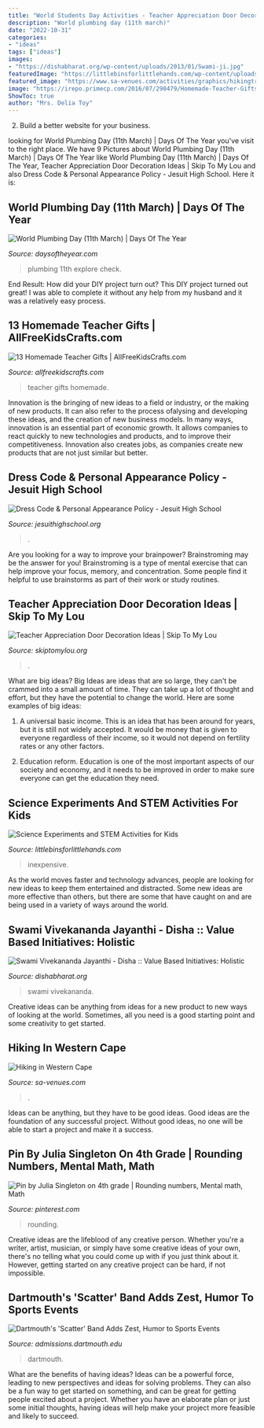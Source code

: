 ```yaml
---
title: "World Students Day Activities - Teacher Appreciation Door Decoration Ideas"
description: "World plumbing day (11th march)"
date: "2022-10-31"
categories:
- "ideas"
tags: ["ideas"]
images:
- "https://dishabharat.org/wp-content/uploads/2013/01/Swami-ji.jpg"
featuredImage: "https://littlebinsforlittlehands.com/wp-content/uploads/2016/02/Inexpensive-STEM-ideas-for-kids.jpg"
featured_image: "https://www.sa-venues.com/activities/graphics/hikingtrails/36b.jpg"
image: "https://irepo.primecp.com/2016/07/290479/Homemade-Teacher-Gifts-Collage_ExtraLarge800_ID-1766726.jpg?v=1766726"
ShowToc: true
author: "Mrs. Delia Toy"
---
```



2. Build a better website for your business. 

	

		
looking for World Plumbing Day (11th March) | Days Of The Year you've visit to the right place. We have 9 Pictures about World Plumbing Day (11th March) | Days Of The Year like World Plumbing Day (11th March) | Days Of The Year, Teacher Appreciation Door Decoration Ideas | Skip To My Lou and also Dress Code &amp; Personal Appearance Policy - Jesuit High School. Here it is:
		
    
## World Plumbing Day (11th March) | Days Of The Year

<img loading=lazy src="https://www.daysoftheyear.com/cdn-cgi/image/fit=cover%2Cf=auto%2Conerror=redirect%2Cwidth=2560/wp-content/uploads/world-plumbing-day1-scaled.jpg" onerror="this.onerror=null;this.src='https://tse4.mm.bing.net/th?id=OIP.WGnIn_HAjHxQjDY4z7eEoAHaLH&amp;pid=15.1';" alt="World Plumbing Day (11th March) | Days Of The Year">

_Source: daysoftheyear.com_

>plumbing 11th explore check. 

	

End Result: How did your DIY project turn out?
This DIY project turned out great! I was able to complete it without any help from my husband and it was a relatively easy process.

    
## 13 Homemade Teacher Gifts | AllFreeKidsCrafts.com

<img loading=lazy src="https://irepo.primecp.com/2016/07/290479/Homemade-Teacher-Gifts-Collage_ExtraLarge800_ID-1766726.jpg?v=1766726" onerror="this.onerror=null;this.src='https://tse2.mm.bing.net/th?id=OIP.3aPh_5KzmQLqKewQ4adyNwHaLG&amp;pid=15.1';" alt="13 Homemade Teacher Gifts | AllFreeKidsCrafts.com">

_Source: allfreekidscrafts.com_

>teacher gifts homemade. 

	

Innovation is the bringing of new ideas to a field or industry, or the making of new products. It can also refer to the process ofalysing and developing these ideas, and the creation of new business models. In many ways, innovation is an essential part of economic growth. It allows companies to react quickly to new technologies and products, and to improve their competitiveness. Innovation also creates jobs, as companies create new products that are not just similar but better.

    
## Dress Code &amp; Personal Appearance Policy - Jesuit High School

<img loading=lazy src="https://www.jesuithighschool.org/sites/main/files/imagecache/medium/main-images/logowear-2024_dress.png?1596150576" onerror="this.onerror=null;this.src='https://tse1.mm.bing.net/th?id=OIP.eHKGwB79DhpwsP9NLSauPAAAAA&amp;pid=15.1';" alt="Dress Code &amp; Personal Appearance Policy - Jesuit High School">

_Source: jesuithighschool.org_

>. 

	

Are you looking for a way to improve your brainpower? Brainstroming may be the answer for you! Brainstroming is a type of mental exercise that can help improve your focus, memory, and concentration. Some people find it helpful to use brainstorms as part of their work or study routines.

    
## Teacher Appreciation Door Decoration Ideas | Skip To My Lou

<img loading=lazy src="https://www.skiptomylou.org/wp-content/uploads/2010/04/TeacherDoorspreadingwingsbutterflies.jpg" onerror="this.onerror=null;this.src='https://tse4.mm.bing.net/th?id=OIP.frWpC4DpMFnBKg1HBiHfuAHaNj&amp;pid=15.1';" alt="Teacher Appreciation Door Decoration Ideas | Skip To My Lou">

_Source: skiptomylou.org_

>. 

	

What are big ideas?
Big Ideas are ideas that are so large, they can't be crammed into a small amount of time. They can take up a lot of thought and effort, but they have the potential to change the world. Here are some examples of big ideas:
1. A universal basic income. This is an idea that has been around for years, but it is still not widely accepted. It would be money that is given to everyone regardless of their income, so it would not depend on fertility rates or any other factors.

2. Education reform. Education is one of the most important aspects of our society and economy, and it needs to be improved in order to make sure everyone can get the education they need.

    
## Science Experiments And STEM Activities For Kids

<img loading=lazy src="https://littlebinsforlittlehands.com/wp-content/uploads/2016/02/Inexpensive-STEM-ideas-for-kids.jpg" onerror="this.onerror=null;this.src='https://tse3.mm.bing.net/th?id=OIP.SaAm0nokxCrc6pP8q5dTiQHaLH&amp;pid=15.1';" alt="Science Experiments and STEM Activities for Kids">

_Source: littlebinsforlittlehands.com_

>inexpensive. 

	

As the world moves faster and technology advances, people are looking for new ideas to keep them entertained and distracted. Some new ideas are more effective than others, but there are some that have caught on and are being used in a variety of ways around the world.

    
## Swami Vivekananda Jayanthi - Disha :: Value Based Initiatives: Holistic

<img loading=lazy src="https://dishabharat.org/wp-content/uploads/2013/01/Swami-ji.jpg" onerror="this.onerror=null;this.src='https://tse4.mm.bing.net/th?id=OIP.NSFWZ1lMkOLSchYbKlIqYAHaJ4&amp;pid=15.1';" alt="Swami Vivekananda Jayanthi - Disha :: Value Based Initiatives: Holistic">

_Source: dishabharat.org_

>swami vivekananda. 

	

Creative ideas can be anything from ideas for a new product to new ways of looking at the world. Sometimes, all you need is a good starting point and some creativity to get started.

    
## Hiking In Western Cape

<img loading=lazy src="https://www.sa-venues.com/activities/graphics/hikingtrails/36b.jpg" onerror="this.onerror=null;this.src='https://tse3.mm.bing.net/th?id=OIP.sTIMi3YkZGy029MxPfrhXgHaFj&amp;pid=15.1';" alt="Hiking in Western Cape">

_Source: sa-venues.com_

>. 

	

Ideas can be anything, but they have to be good ideas. Good ideas are the foundation of any successful project. Without good ideas, no one will be able to start a project and make it a success.

    
## Pin By Julia Singleton On 4th Grade | Rounding Numbers, Mental Math, Math

<img loading=lazy src="https://i.pinimg.com/736x/b9/50/51/b95051668c6d83e9ea1463b1988dbaf5.jpg" onerror="this.onerror=null;this.src='https://tse1.mm.bing.net/th?id=OIP.Ma8LAWIUaLI_BfBLP0hNOAHaK8&amp;pid=15.1';" alt="Pin by Julia Singleton on 4th grade | Rounding numbers, Mental math, Math">

_Source: pinterest.com_

>rounding. 

	

Creative ideas are the lifeblood of any creative person. Whether you're a writer, artist, musician, or simply have some creative ideas of your own, there's no telling what you could come up with if you just think about it. However, getting started on any creative project can be hard, if not impossible.

    
## Dartmouth&#039;s &#039;Scatter&#039; Band Adds Zest, Humor To Sports Events

<img loading=lazy src="https://admissions.dartmouth.edu/sites/admissions.prod/files/news/images/sized_homecoming_football_vs_yale_sz_062.jpg" onerror="this.onerror=null;this.src='https://tse4.mm.bing.net/th?id=OIP.8Id6dXNNsNwV_dp28C7qagHaEo&amp;pid=15.1';" alt="Dartmouth&#039;s &#039;Scatter&#039; Band Adds Zest, Humor to Sports Events">

_Source: admissions.dartmouth.edu_

>dartmouth. 

	

What are the benefits of having ideas?
Ideas can be a powerful force, leading to new perspectives and ideas for solving problems. They can also be a fun way to get started on something, and can be great for getting people excited about a project. Whether you have an elaborate plan or just some initial thoughts, having ideas will help make your project more feasible and likely to succeed.

